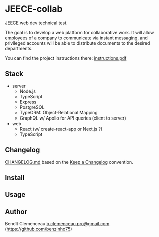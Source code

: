 # JEECE-collab

[JEECE](https://www.jeece.fr/) web dev technical test.

The goal is to develop a web platform for collaborative work. It will allow employees of a company to communicate via instant messaging, and privileged accounts will be able to distribute documents to the desired departments.

You can find the project instructions there: [instructions.pdf](../master/instructions.pdf)

## Stack

- server
  - Node.js
  - TypeScript
  - Express
  - PostgreSQL
  - TypeORM: Object-Relational Mapping
  - GraphQL w/ Apollo for API queries (client to server)
- web
  - React (w/ create-react-app or Next.js ?)
  - TypeScript

## Changelog

[CHANGELOG.md](../master/CHANGELOG.md) based on the [Keep a Changelog](https://keepachangelog.com/en/1.0.0/) convention.

## Install

## Usage

## Author

Benoît Clemenceau <b.clemenceau.pro@gmail.com> (https://github.com/benzinho75)